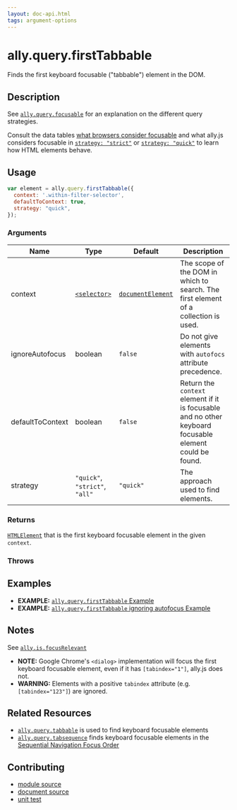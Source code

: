 ```yaml
---
layout: doc-api.html
tags: argument-options
---
```


# ally.query.firstTabbable

Finds the first keyboard focusable ("tabbable") element in the DOM.


## Description

See [`ally.query.focusable`](./focusable.md) for an explanation on the different query strategies.

Consult the data tables [what browsers consider focusable](../../data-tables/focusable.md) and what ally.js considers focusable in [`strategy: "strict"`](../../data-tables/focusable.strict.md) or [`strategy: "quick"`](../../data-tables/focusable.quick.md) to learn how HTML elements behave.


## Usage

```js
var element = ally.query.firstTabbable({
  context: '.within-filter-selector',
  defaultToContext: true,
  strategy: "quick",
});
```

### Arguments

| Name | Type | Default | Description |
| ---- | ---- | ------- | ----------- |
| context | [`<selector>`](../concepts.md#Selector) | [`documentElement`](https://developer.mozilla.org/en-US/docs/Web/API/Document/documentElement) | The scope of the DOM in which to search. The first element of a collection is used. |
| ignoreAutofocus | boolean | `false` | Do not give elements with `autofocs` attribute precedence. |
| defaultToContext | boolean | `false` | Return the `context` element if it is focusable and no other keyboard focusable element could be found. |
| strategy | `"quick"`, `"strict"`, `"all"` | `"quick"` | The approach used to find elements. |

### Returns

[`HTMLElement`](https://developer.mozilla.org/en/docs/Web/API/HTMLElement) that is the first keyboard focusable element in the given `context`.

### Throws


## Examples

* **EXAMPLE:** [`ally.query.firstTabbable` Example](./first-tabbable.example.html)
* **EXAMPLE:** [`ally.query.firstTabbable` ignoring autofocus Example](./first-tabbable.example-2.html)


## Notes

See [`ally.is.focusRelevant`](../is/focus-relevant.md#Notes)

* **NOTE:** Google Chrome's `<dialog>` implementation will focus the first keyboard focusable element, even if it has `[tabindex="1"]`, ally.js does not.
* **WARNING:** Elements with a positive `tabindex` attribute (e.g. `[tabindex="123"]`) are ignored.


## Related Resources

* [`ally.query.tabbable`](tabbable.md) is used to find keyboard focusable elements
* [`ally.query.tabsequence`](tabbable.md) finds keyboard focusable elements in the [Sequential Navigation Focus Order](../../concepts.md#Sequential-Navigation-Focus-Order)


## Contributing

* [module source](https://github.com/medialize/ally.js/blob/master/src/query/first-tabbable.js)
* [document source](https://github.com/medialize/ally.js/blob/master/docs/api/query/first-tabbable.md)
* [unit test](https://github.com/medialize/ally.js/blob/master/test/unit/query.first-tabbable.test.js)

